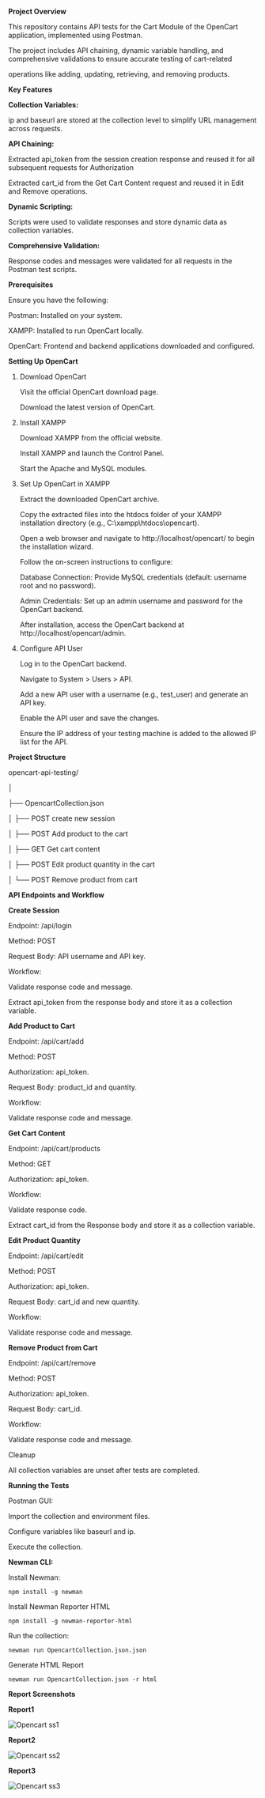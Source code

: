 **Project Overview**

This repository contains API tests for the Cart Module of the OpenCart application, implemented using Postman. 

The project includes API chaining, dynamic variable handling, and comprehensive validations to ensure accurate testing of cart-related 

operations like adding, updating, retrieving, and removing products.



**Key Features**

**Collection Variables:**

ip and baseurl are stored at the collection level to simplify URL management across requests.

**API Chaining:**

Extracted api_token from the session creation response and reused it for all subsequent requests for Authorization

Extracted cart_id from the Get Cart Content request and reused it in Edit and Remove operations.

**Dynamic Scripting:**

Scripts were used to validate responses and store dynamic data as collection variables.

**Comprehensive Validation:**

Response codes and messages were validated for all requests in the Postman test scripts.



**Prerequisites**

Ensure you have the following:

Postman: Installed on your system.

XAMPP: Installed to run OpenCart locally.

OpenCart: Frontend and backend applications downloaded and configured.


**Setting Up OpenCart**


1. Download OpenCart

   Visit the official OpenCart download page.

   Download the latest version of OpenCart.


2. Install XAMPP

   Download XAMPP from the official website.

   Install XAMPP and launch the Control Panel.

   Start the Apache and MySQL modules.


3. Set Up OpenCart in XAMPP

   Extract the downloaded OpenCart archive.

   Copy the extracted files into the htdocs folder of your XAMPP installation directory (e.g., C:\xampp\htdocs\opencart).

   Open a web browser and navigate to http://localhost/opencart/ to begin the installation wizard.

   Follow the on-screen instructions to configure:

   Database Connection: Provide MySQL credentials (default: username root and no password).

   Admin Credentials: Set up an admin username and password for the OpenCart backend.

   After installation, access the OpenCart backend at http://localhost/opencart/admin.



4. Configure API User

   Log in to the OpenCart backend.

   Navigate to System > Users > API.

   Add a new API user with a username (e.g., test_user) and generate an API key.

   Enable the API user and save the changes.

   Ensure the IP address of your testing machine is added to the allowed IP list for the API.


**Project Structure**

opencart-api-testing/

│

├── OpencartCollection.json

│   ├──   POST create new session

│   ├──   POST Add product to the cart

│   ├──   GET Get cart content

│   ├──   POST Edit product quantity in the cart

│   └──  POST Remove product from cart



**API Endpoints and Workflow**

**Create Session**

Endpoint: /api/login

Method: POST

Request Body: API username and API key.

Workflow: 

Validate response code and message.

Extract api_token from the response body and store it as a collection variable.

**Add Product to Cart**

Endpoint: /api/cart/add

Method: POST

Authorization: api_token.

Request Body: product_id and quantity.

Workflow:

Validate response code and message.

**Get Cart Content**

Endpoint: /api/cart/products

Method: GET

Authorization: api_token.

Workflow:

Validate response code.

Extract cart_id from the Response body and store it as a collection variable.

**Edit Product Quantity**

Endpoint: /api/cart/edit

Method: POST

Authorization: api_token.

Request Body: cart_id and new quantity.

Workflow:

Validate response code and message.

**Remove Product from Cart**

Endpoint: /api/cart/remove

Method: POST

Authorization: api_token.

Request Body: cart_id.

Workflow:

Validate response code and message.

Cleanup

All collection variables are unset after tests are completed.

**Running the Tests**

Postman GUI:

Import the collection and environment files.

Configure variables like baseurl and ip.

Execute the collection.

**Newman CLI:**

Install Newman:

    npm install -g newman

Install Newman Reporter HTML

    npm install -g newman-reporter-html

Run the collection:

    newman run OpencartCollection.json.json 

Generate HTML Report

    newman run OpencartCollection.json -r html


**Report Screenshots**

**Report1**

![Opencart ss1](Opencart%20screenshots/Opencart%20ss1.PNG)

**Report2**

![Opencart ss2](Opencart%20screenshots/Opencart%20ss2.PNG)

**Report3**

![Opencart ss3](Opencart%20screenshots/Opencart%20ss3.PNG)





